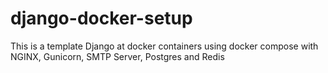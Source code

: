 # django-docker-setup
This is a template Django at docker containers using docker compose with NGINX, Gunicorn, SMTP Server, Postgres and Redis
